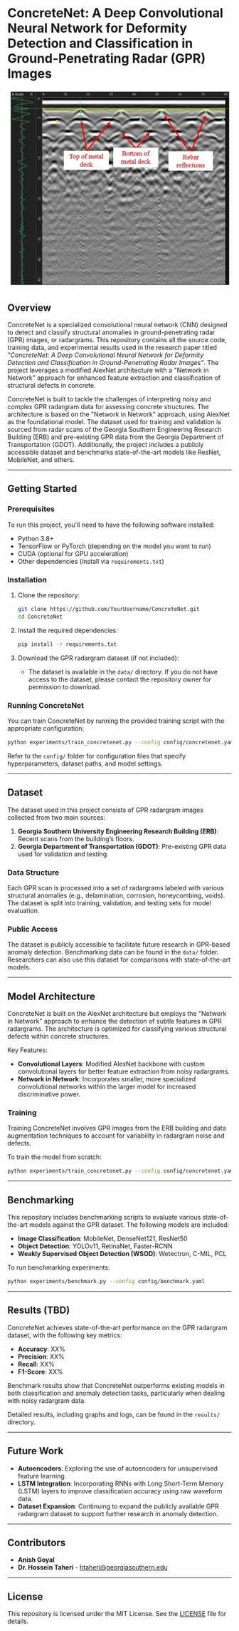 # ConcreteNet: A Deep Convolutional Neural Network for Deformity Detection and Classification in Ground-Penetrating Radar (GPR) Images

<p align="center">
  <img src="docs/award proposal/img/Figure1.jpg">
</p>

## Overview

ConcreteNet is a specialized convolutional neural network (CNN) designed to detect and classify structural anomalies in ground-penetrating radar (GPR) images, or radargrams. This repository contains all the source code, training data, and experimental results used in the research paper titled *"ConcreteNet: A Deep Convolutional Neural Network for Deformity Detection and Classification in Ground-Penetrating Radar Images"*. The project leverages a modified AlexNet architecture with a "Network in Network" approach for enhanced feature extraction and classification of structural defects in concrete.

ConcreteNet is built to tackle the challenges of interpreting noisy and complex GPR radargram data for assessing concrete structures. The architecture is based on the "Network in Network" approach, using AlexNet as the foundational model. The dataset used for training and validation is sourced from radar scans of the Georgia Southern Engineering Research Building (ERB) and pre-existing GPR data from the Georgia Department of Transportation (GDOT). Additionally, the project includes a publicly accessible dataset and benchmarks state-of-the-art models like ResNet, MobileNet, and others.

---

## Getting Started

### Prerequisites

To run this project, you'll need to have the following software installed:

- Python 3.8+
- TensorFlow or PyTorch (depending on the model you want to run)
- CUDA (optional for GPU acceleration)
- Other dependencies (install via `requirements.txt`)

### Installation

1. Clone the repository:
   ```bash
   git clone https://github.com/YourUsername/ConcreteNet.git
   cd ConcreteNet
   ```

2. Install the required dependencies:
   ```bash
   pip install -r requirements.txt
   ```

3. Download the GPR radargram dataset (if not included):
   - The dataset is available in the `data/` directory. If you do not have access to the dataset, please contact the repository owner for permission to download.

### Running ConcreteNet

You can train ConcreteNet by running the provided training script with the appropriate configuration:

```bash
python experiments/train_concretenet.py --config config/concretenet.yaml
```

Refer to the `config/` folder for configuration files that specify hyperparameters, dataset paths, and model settings.

---

## Dataset

The dataset used in this project consists of GPR radargram images collected from two main sources:

1. **Georgia Southern University Engineering Research Building (ERB)**: Recent scans from the building’s floors.
2. **Georgia Department of Transportation (GDOT)**: Pre-existing GPR data used for validation and testing.

### Data Structure

Each GPR scan is processed into a set of radargrams labeled with various structural anomalies (e.g., delamination, corrosion, honeycombing, voids). The dataset is split into training, validation, and testing sets for model evaluation.

### Public Access

The dataset is publicly accessible to facilitate future research in GPR-based anomaly detection. Benchmarking data can be found in the `data/` folder. Researchers can also use this dataset for comparisons with state-of-the-art models.

---

## Model Architecture

ConcreteNet is built on the AlexNet architecture but employs the "Network in Network" approach to enhance the detection of subtle features in GPR radargrams. The architecture is optimized for classifying various structural defects within concrete structures.

Key Features:

- **Convolutional Layers**: Modified AlexNet backbone with custom convolutional layers for better feature extraction from noisy radargrams.
- **Network in Network**: Incorporates smaller, more specialized convolutional networks within the larger model for increased discriminative power.

### Training

Training ConcreteNet involves GPR images from the ERB building and data augmentation techniques to account for variability in radargram noise and defects.

To train the model from scratch:
```bash
python experiments/train_concretenet.py --config config/concretenet.yaml
```

---

## Benchmarking

This repository includes benchmarking scripts to evaluate various state-of-the-art models against the GPR dataset. The following models are included:

- **Image Classification**: MobileNet, DenseNet121, ResNet50
- **Object Detection**: YOLOv11, RetinaNet, Faster-RCNN
- **Weakly Supervised Object Detection (WSOD)**: Wetectron, C-MIL, PCL

To run benchmarking experiments:
```bash
python experiments/benchmark.py --config config/benchmark.yaml
```

---

## Results (TBD)

ConcreteNet achieves state-of-the-art performance on the GPR radargram dataset, with the following key metrics:

- **Accuracy**: XX%
- **Precision**: XX%
- **Recall**: XX%
- **F1-Score**: XX%

Benchmark results show that ConcreteNet outperforms existing models in both classification and anomaly detection tasks, particularly when dealing with noisy radargram data.

Detailed results, including graphs and logs, can be found in the `results/` directory.

---

## Future Work

- **Autoencoders**: Exploring the use of autoencoders for unsupervised feature learning.
- **LSTM Integration**: Incorporating RNNs with Long Short-Term Memory (LSTM) layers to improve classification accuracy using raw waveform data.
- **Dataset Expansion**: Continuing to expand the publicly available GPR radargram dataset to support further research in anomaly detection.

---

## Contributors

- **Anish Goyal**
- **Dr. Hossein Taheri** - [htaheri@georgiasouthern.edu](mailto:htaheri@georgiasouthern.edu)

---

## License

This repository is licensed under the MIT License. See the [LICENSE](LICENSE) file for details.
